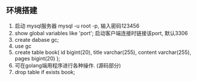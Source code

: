 ## 环境搭建
1. 启动 mysql服务器  mysql -u root -p, 输入密码123456
2. show global variables like 'port'; 启动客户端连接时链接该port, 默认3306
3. create dabase gc;
4. use gc
5. create table book(
	id bigint(20),
	title varchar(255),	
	content varchar(255),
	pages bigint(20)
	);
6. 可在golang端用程序进行各种操作. (源码部分)
7. drop table if exists book;
